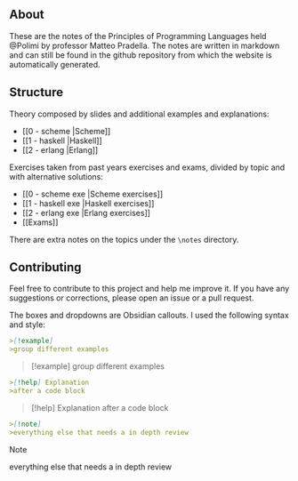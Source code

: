 ## About

These are the notes of the Principles of Programming Languages held @Polimi by professor Matteo Pradella. The notes are written in markdown and can still be found in the github repository from which the website is automatically generated.

## Structure

Theory composed by slides and additional examples and explanations:
- [[0 - scheme |Scheme]]
- [[1 - haskell |Haskell]]
- [[2 - erlang |Erlang]]

Exercises taken from past years exercises and exams, divided by topic and with alternative solutions:
- [[0 - scheme exe |Scheme exercises]]
- [[1 - haskell exe |Haskell exercises]]
- [[2 - erlang exe |Erlang exercises]]
- [[Exams]]

There are extra notes on the topics under the `\notes` directory.

## Contributing

Feel free to contribute to this project and help me improve it. If you have any suggestions or corrections, please open an issue or a pull request.

The boxes and dropdowns are Obsidian callouts. I used the following syntax and style:

```markdown
>[!example]
>group different examples
```
>[!example]
>group different examples

```markdown
>[!help] Explanation
>after a code block
```
>[!help] Explanation
>after a code block

```markdown
>[!note]
>everything else that needs a in depth review
```
>[!note]
>everything else that needs a in depth review
